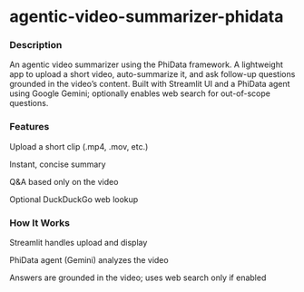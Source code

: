 # agentic-video-summarizer-phidata

### Description

An agentic video summarizer using the PhiData framework. A lightweight app to upload a short video, auto-summarize it, and ask follow-up questions grounded in the video’s content. Built with Streamlit UI and a PhiData agent using Google Gemini; optionally enables web search for out-of-scope questions.

### Features

Upload a short clip (.mp4, .mov, etc.)

Instant, concise summary

Q&A based only on the video

Optional DuckDuckGo web lookup

### How It Works

Streamlit handles upload and display

PhiData agent (Gemini) analyzes the video

Answers are grounded in the video; uses web search only if enabled
